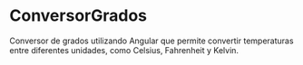# ConversorGrados

Conversor de grados utilizando Angular que permite convertir temperaturas entre diferentes unidades, como Celsius, Fahrenheit y Kelvin. 


